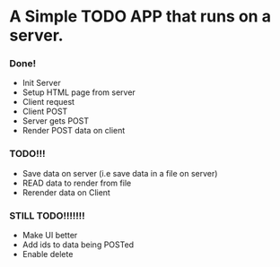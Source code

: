 # A Simple TODO APP that runs on a server.

### Done!
- Init Server
- Setup HTML page from server
- Client request
- Client POST
- Server gets POST
- Render POST data on client

### TODO!!!
- Save data on server (i.e save data in a file on server)
- READ data to render from file
- Rerender data on Client

### STILL TODO!!!!!!!
- Make UI better
- Add ids to data being POSTed
- Enable delete
